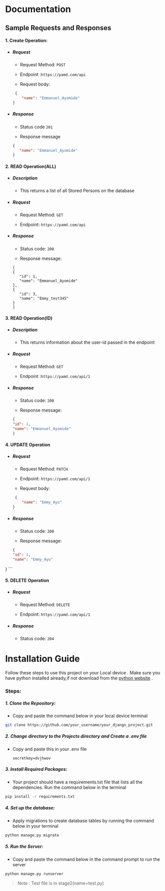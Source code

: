 # Documentation
## Sample Requests and Responses
#### 1. Create Operation:
+ ##### Request
	+ Request Method: `POST`
	
	+ Endpoint :`https://pamd.com/api` 
	
    + Request body: 
	```json
	 {
        "name": "Emmanuel_Ayomide"
    }
	```
+ ##### Response
    + Status code `201`
	
    + Response message
     ```json
     {
        "name": "Emmanuel_Ayomide"
    }
  ```

#### 2. READ Operation(ALL)
+ ##### Description
  + This returns a list of all Stored Persons on the database
+ ##### Request
	+ Request Method: `GET`
	
	+ Endpoint: `https://pamd.com/api` 
	
+ ##### Response
    + Status code: `200`
	
    + Response message:
     ```
     [
    {
        "id": 1,
        "name": "Emmanuel_Ayomide"
    },
    {
        "id": 3,
        "name": "Emmy_test345"
    }
    ]
  ```

#### 3.  READ Operation(ID)
+ ##### Description
  + This returns information about the user-id passed in the endpoint
+ ##### Request
	+ Request Method: `GET`
	
	+ Endpoint :`https://pamd.com/api/1` 
	
+ ##### Response
    + Status code: `200`
	
    + Response message:
     ```json
   {
    "id": 1,
    "name": "Emmanuel_Ayomide"
    }
   ```

#### 4. UPDATE Operation
+ ##### Request
	+ Request Method: `PATCH`
	
	+ Endpoint: `https://pamd.com/api/1` 
	
	+ Request body: 
	```json
	 {
        "name": "Emmy_Ayo"
    }
  ```
+ ##### Response

    + Status code: `200`
	
    + Response message:
     ```json
   {
    "id": 1,
    "name": "Emmy_Ayo"
}
    ```

#### 5.  DELETE Operation
+ ##### Request
	+ Request Method: `DELETE`
	
	+ Endpoint: `https://pamd.com/api/1` 
	
+ ##### Response
    + Status code: `204`


# Installation Guide
Follow these steps to use this project on your Local device . Make sure you have python installed already,if not download from the [python website](http://www.python.org/downloads/ "python website") .
### Steps:
##### 1.  Clone the Repository:
+ Copy and paste the command below in your local device terminal

 ```bash
git clone https://github.com/your_username/your_django_project.git
```

##### 2. Change directory to  the Projects  directory and Create a .env file 
+ Copy and paste this in your .env file

     ```plaintext
  secretkey=dvjhwov
   ```

##### 3. Install Required Packages: 
+ Your project should have a requirements.txt file that lists all the dependencies. Run the command below in the terminal

 ```bash
pip install -r requirements.txt
```

##### 4. Set up the database:
+ Apply migrations to create database tables by running the command below in your terminal

 ```bash
python manage.py migrate
```

##### 5. Run the Server:
+ Copy and paste the command below in the command prompt to run the server

 ```bash
python manage.py runserver
```
> Note  :
Test file is in stage2(name=test.py)